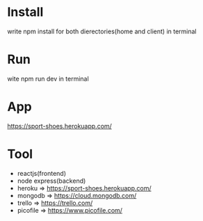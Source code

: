 # Install
write npm install for both dierectories(home and client) in terminal

# Run
wite npm run dev in terminal

# App
https://sport-shoes.herokuapp.com/

# Tool
* reactjs(frontend)
* node express(backend)
* heroku   => https://sport-shoes.herokuapp.com/
* mongodb  => https://cloud.mongodb.com/
* trello   => https://trello.com/
* picofile => https://www.picofile.com/
